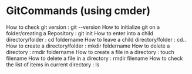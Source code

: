 # GitCommands (using cmder)
How to check git version : git --version
How to initialize git on a folder/creating a Repository : git init
How to enter into a child directory/folder : cd foldername
How to leave a child directory/folder : cd..
How to create a directory/folder : mkdir foldername
How to delete a directory : rmdir foldername
How to create a file in a directory : touch filename
How to delete a file in a directory : rmdir filename
How to check the list of items in current directory : ls

